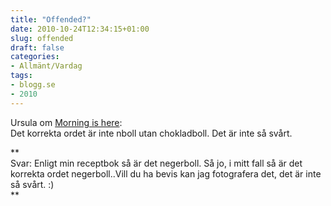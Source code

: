 ```yaml
---
title: "Offended?"
date: 2010-10-24T12:34:15+01:00
slug: offended
draft: false
categories:
- Allmänt/Vardag
tags:
- blogg.se
- 2010
---
```

Ursula om [Morning is here](http://camillalovgren.blogg.se/2010/october/morning-is-here.html):  
Det korrekta ordet är inte nboll utan chokladboll. Det är inte så svårt.  
  
**  
Svar: Enligt min receptbok så är det negerboll. Så jo, i mitt fall så är det korrekta ordet negerboll..Vill du ha bevis kan jag fotografera det, det är inte så svårt. :)  
**
